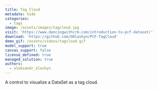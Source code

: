 ```yaml
---
title: Tag Cloud
metadate: hide
categories:
  - tags
image: /assets/images/tagcloud.jpg
visit: 'https://www.dancingwithcrm.com/introduction-to-pcf-dataset/'
download: 'https://github.com/OOlashyn/PCF-TagCloud'
demo_gif: /assets/videos/tagcloud.gif
model_support: true
canvas_support: false
license_defined: true
managed_solution: true
authors:
  - oleksandr_olashyn
---
```


A control to visualize a DataSet as a tag cloud.
